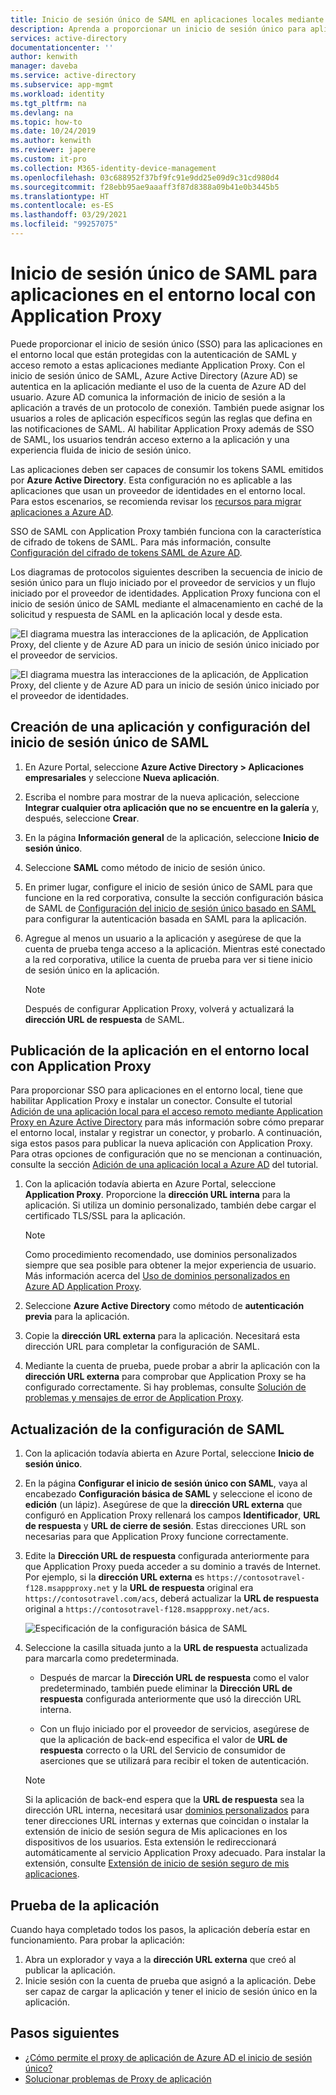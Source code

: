```yaml
---
title: Inicio de sesión único de SAML en aplicaciones locales mediante el proxy de aplicación de Azure AD
description: Aprenda a proporcionar un inicio de sesión único para aplicaciones locales que estén protegidas con la autenticación de SAML. Proporcione acceso remoto a aplicaciones locales con Application Proxy.
services: active-directory
documentationcenter: ''
author: kenwith
manager: daveba
ms.service: active-directory
ms.subservice: app-mgmt
ms.workload: identity
ms.tgt_pltfrm: na
ms.devlang: na
ms.topic: how-to
ms.date: 10/24/2019
ms.author: kenwith
ms.reviewer: japere
ms.custom: it-pro
ms.collection: M365-identity-device-management
ms.openlocfilehash: 03c688952f37bf9fc91e9dd25e09d9c31cd980d4
ms.sourcegitcommit: f28ebb95ae9aaaff3f87d8388a09b41e0b3445b5
ms.translationtype: HT
ms.contentlocale: es-ES
ms.lasthandoff: 03/29/2021
ms.locfileid: "99257075"
---
```

# <a name="saml-single-sign-on-for-on-premises-applications-with-application-proxy"></a>Inicio de sesión único de SAML para aplicaciones en el entorno local con Application Proxy

Puede proporcionar el inicio de sesión único (SSO) para las aplicaciones en el entorno local que están protegidas con la autenticación de SAML y acceso remoto a estas aplicaciones mediante Application Proxy. Con el inicio de sesión único de SAML, Azure Active Directory (Azure AD) se autentica en la aplicación mediante el uso de la cuenta de Azure AD del usuario. Azure AD comunica la información de inicio de sesión a la aplicación a través de un protocolo de conexión. También puede asignar los usuarios a roles de aplicación específicos según las reglas que defina en las notificaciones de SAML. Al habilitar Application Proxy además de SSO de SAML, los usuarios tendrán acceso externo a la aplicación y una experiencia fluida de inicio de sesión único.

Las aplicaciones deben ser capaces de consumir los tokens SAML emitidos por **Azure Active Directory**. Esta configuración no es aplicable a las aplicaciones que usan un proveedor de identidades en el entorno local. Para estos escenarios, se recomienda revisar los [recursos para migrar aplicaciones a Azure AD](migration-resources.md).

SSO de SAML con Application Proxy también funciona con la característica de cifrado de tokens de SAML. Para más información, consulte [Configuración del cifrado de tokens SAML de Azure AD](howto-saml-token-encryption.md).

Los diagramas de protocolos siguientes describen la secuencia de inicio de sesión único para un flujo iniciado por el proveedor de servicios y un flujo iniciado por el proveedor de identidades. Application Proxy funciona con el inicio de sesión único de SAML mediante el almacenamiento en caché de la solicitud y respuesta de SAML en la aplicación local y desde esta.

  ![El diagrama muestra las interacciones de la aplicación, de Application Proxy, del cliente y de Azure AD para un inicio de sesión único iniciado por el proveedor de servicios.](./media/application-proxy-configure-single-sign-on-on-premises-apps/saml-sp-initiated-flow.png)

  ![El diagrama muestra las interacciones de la aplicación, de Application Proxy, del cliente y de Azure AD para un inicio de sesión único iniciado por el proveedor de identidades.](./media/application-proxy-configure-single-sign-on-on-premises-apps/saml-idp-initiated-flow.png)

## <a name="create-an-application-and-set-up-saml-sso"></a>Creación de una aplicación y configuración del inicio de sesión único de SAML

1. En Azure Portal, seleccione **Azure Active Directory > Aplicaciones empresariales** y seleccione **Nueva aplicación**.

2. Escriba el nombre para mostrar de la nueva aplicación, seleccione **Integrar cualquier otra aplicación que no se encuentre en la galería** y, después, seleccione **Crear**.

3. En la página **Información general** de la aplicación, seleccione **Inicio de sesión único**.

4. Seleccione **SAML** como método de inicio de sesión único.

5. En primer lugar, configure el inicio de sesión único de SAML para que funcione en la red corporativa, consulte la sección configuración básica de SAML de [Configuración del inicio de sesión único basado en SAML](configure-saml-single-sign-on.md) para configurar la autenticación basada en SAML para la aplicación.

6. Agregue al menos un usuario a la aplicación y asegúrese de que la cuenta de prueba tenga acceso a la aplicación. Mientras esté conectado a la red corporativa, utilice la cuenta de prueba para ver si tiene inicio de sesión único en la aplicación. 

   > [!NOTE]
   > Después de configurar Application Proxy, volverá y actualizará la **dirección URL de respuesta** de SAML.

## <a name="publish-the-on-premises-application-with-application-proxy"></a>Publicación de la aplicación en el entorno local con Application Proxy

Para proporcionar SSO para aplicaciones en el entorno local, tiene que habilitar Application Proxy e instalar un conector. Consulte el tutorial [Adición de una aplicación local para el acceso remoto mediante Application Proxy en Azure Active Directory](application-proxy-add-on-premises-application.md) para más información sobre cómo preparar el entorno local, instalar y registrar un conector, y probarlo. A continuación, siga estos pasos para publicar la nueva aplicación con Application Proxy. Para otras opciones de configuración que no se mencionan a continuación, consulte la sección [Adición de una aplicación local a Azure AD](application-proxy-add-on-premises-application.md#add-an-on-premises-app-to-azure-ad) del tutorial.

1. Con la aplicación todavía abierta en Azure Portal, seleccione **Application Proxy**. Proporcione la **dirección URL interna** para la aplicación. Si utiliza un dominio personalizado, también debe cargar el certificado TLS/SSL para la aplicación. 
   > [!NOTE]
   > Como procedimiento recomendado, use dominios personalizados siempre que sea posible para obtener la mejor experiencia de usuario. Más información acerca del [Uso de dominios personalizados en Azure AD Application Proxy](application-proxy-configure-custom-domain.md).

2. Seleccione **Azure Active Directory** como método de **autenticación previa** para la aplicación.

3. Copie la **dirección URL externa** para la aplicación. Necesitará esta dirección URL para completar la configuración de SAML.

4. Mediante la cuenta de prueba, puede probar a abrir la aplicación con la **dirección URL externa** para comprobar que Application Proxy se ha configurado correctamente. Si hay problemas, consulte [Solución de problemas y mensajes de error de Application Proxy](application-proxy-troubleshoot.md).

## <a name="update-the-saml-configuration"></a>Actualización de la configuración de SAML

1. Con la aplicación todavía abierta en Azure Portal, seleccione **Inicio de sesión único**. 

2. En la página **Configurar el inicio de sesión único con SAML**, vaya al encabezado **Configuración básica de SAML** y seleccione el icono de **edición** (un lápiz). Asegúrese de que la **dirección URL externa** que configuró en Application Proxy rellenará los campos **Identificador**, **URL de respuesta** y **URL de cierre de sesión**. Estas direcciones URL son necesarias para que Application Proxy funcione correctamente. 

3. Edite la **Dirección URL de respuesta** configurada anteriormente para que Application Proxy pueda acceder a su dominio a través de Internet. Por ejemplo, si la **dirección URL externa** es `https://contosotravel-f128.msappproxy.net` y la **URL de respuesta** original era `https://contosotravel.com/acs`, deberá actualizar la **URL de respuesta** original a `https://contosotravel-f128.msappproxy.net/acs`.

    ![Especificación de la configuración básica de SAML](./media/application-proxy-configure-single-sign-on-on-premises-apps/basic-saml-configuration.png)


4. Seleccione la casilla situada junto a la **URL de respuesta** actualizada para marcarla como predeterminada.

   * Después de marcar la **Dirección URL de respuesta** como el valor predeterminado, también puede eliminar la **Dirección URL de respuesta** configurada anteriormente que usó la dirección URL interna.

   * Con un flujo iniciado por el proveedor de servicios, asegúrese de que la aplicación de back-end especifica el valor de **URL de respuesta** correcto o la URL del Servicio de consumidor de aserciones que se utilizará para recibir el token de autenticación.

    > [!NOTE]
    > Si la aplicación de back-end espera que la **URL de respuesta** sea la dirección URL interna, necesitará usar [dominios personalizados](application-proxy-configure-custom-domain.md) para tener direcciones URL internas y externas que coincidan o instalar la extensión de inicio de sesión segura de Mis aplicaciones en los dispositivos de los usuarios. Esta extensión le redireccionará automáticamente al servicio Application Proxy adecuado. Para instalar la extensión, consulte [	Extensión de inicio de sesión seguro de mis aplicaciones](../user-help/my-apps-portal-end-user-access.md#download-and-install-the-my-apps-secure-sign-in-extension).
    
## <a name="test-your-app"></a>Prueba de la aplicación

Cuando haya completado todos los pasos, la aplicación debería estar en funcionamiento. Para probar la aplicación:

1. Abra un explorador y vaya a la **dirección URL externa** que creó al publicar la aplicación. 
1. Inicie sesión con la cuenta de prueba que asignó a la aplicación. Debe ser capaz de cargar la aplicación y tener el inicio de sesión único en la aplicación.

## <a name="next-steps"></a>Pasos siguientes

- [¿Cómo permite el proxy de aplicación de Azure AD el inicio de sesión único?](./what-is-single-sign-on.md)
- [Solucionar problemas de Proxy de aplicación](application-proxy-troubleshoot.md)